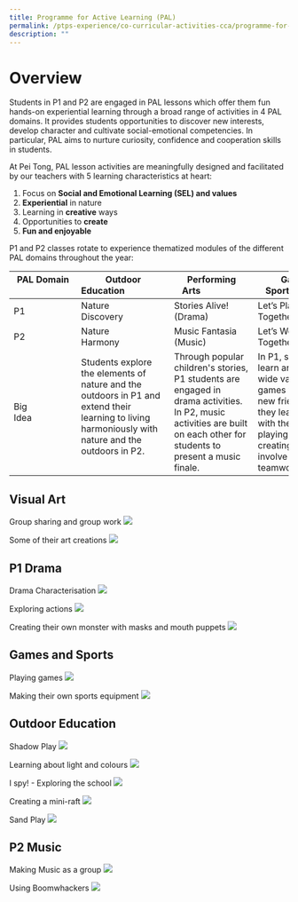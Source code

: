 ```yaml
---
title: Programme for Active Learning (PAL)
permalink: /ptps-experience/co-curricular-activities-cca/programme-for-active-learning-pal/
description: ""
---
```


# Overview

Students in P1 and P2 are engaged in PAL lessons which offer them fun hands-on experiential learning through a broad range of activities in 4 PAL domains. It provides students opportunities to discover new interests, develop character and cultivate social-emotional competencies. In particular, PAL aims to nurture curiosity, confidence and cooperation skills in students.

  

At Pei Tong, PAL lesson activities are meaningfully designed and facilitated by our teachers with 5 learning characteristics at heart:

1.  Focus on **Social and Emotional Learning (SEL) and values**
2.  **Experiential** in nature
3.  Learning in **creative** ways
4.  Opportunities to **create**
5.  **Fun and enjoyable**

  

P1 and P2 classes rotate to experience thematized modules of the different PAL domains throughout the year:
<table>
<thead>
  <tr>
    <th>PAL Domain<br>&nbsp;&nbsp;&nbsp;&nbsp;&nbsp;&nbsp;&nbsp;&nbsp;&nbsp;&nbsp;&nbsp;&nbsp;&nbsp;&nbsp;&nbsp;&nbsp;</th>
    <th>Outdoor Education&nbsp;&nbsp;&nbsp;&nbsp;&nbsp;&nbsp;&nbsp;&nbsp;&nbsp;&nbsp;&nbsp;&nbsp;&nbsp;&nbsp;&nbsp;&nbsp;&nbsp;</th>
    <th>Performing Arts&nbsp;&nbsp;&nbsp;&nbsp;&nbsp;&nbsp;&nbsp;&nbsp;&nbsp;&nbsp;&nbsp;&nbsp;&nbsp;&nbsp;&nbsp;&nbsp;&nbsp;</th>
    <th>Games &amp; Sports&nbsp;&nbsp;&nbsp;&nbsp;&nbsp;&nbsp;&nbsp;&nbsp;&nbsp;&nbsp;&nbsp;&nbsp;&nbsp;&nbsp;&nbsp;&nbsp;&nbsp;</th>
    <th>Visual Art&nbsp;&nbsp;&nbsp;&nbsp;&nbsp;&nbsp;&nbsp;&nbsp;&nbsp;&nbsp;&nbsp;&nbsp;&nbsp;&nbsp;&nbsp;&nbsp;&nbsp;</th>
  </tr>
</thead>
<tbody>
  <tr>
    <td>P1&nbsp;&nbsp;&nbsp;&nbsp;&nbsp;&nbsp;&nbsp;&nbsp;&nbsp;&nbsp;&nbsp;&nbsp;&nbsp;&nbsp;&nbsp;&nbsp;&nbsp;</td>
    <td>Nature Discovery&nbsp;&nbsp;&nbsp;&nbsp;&nbsp;&nbsp;&nbsp;&nbsp;&nbsp;&nbsp;&nbsp;&nbsp;&nbsp;&nbsp;&nbsp;&nbsp;&nbsp;</td>
    <td>Stories Alive! (Drama)&nbsp;&nbsp;&nbsp;&nbsp;&nbsp;&nbsp;&nbsp;&nbsp;&nbsp;&nbsp;&nbsp;&nbsp;&nbsp;&nbsp;&nbsp;&nbsp;&nbsp;</td>
    <td>Let’s Play Together&nbsp;&nbsp;&nbsp;&nbsp;&nbsp;&nbsp;&nbsp;&nbsp;&nbsp;&nbsp;&nbsp;&nbsp;&nbsp;&nbsp;&nbsp;&nbsp;&nbsp;</td>
    <td>I’m the Artventurers&nbsp;&nbsp;&nbsp;&nbsp;&nbsp;&nbsp;&nbsp;&nbsp;&nbsp;&nbsp;&nbsp;&nbsp;&nbsp;&nbsp;&nbsp;&nbsp;&nbsp;</td>
  </tr>
  <tr>
    <td>P2&nbsp;&nbsp;&nbsp;&nbsp;&nbsp;&nbsp;&nbsp;&nbsp;&nbsp;&nbsp;&nbsp;&nbsp;&nbsp;&nbsp;&nbsp;&nbsp;&nbsp;</td>
    <td>Nature Harmony&nbsp;&nbsp;&nbsp;&nbsp;&nbsp;&nbsp;&nbsp;&nbsp;&nbsp;&nbsp;&nbsp;&nbsp;&nbsp;&nbsp;&nbsp;&nbsp;&nbsp;</td>
    <td>Music Fantasia  (Music)&nbsp;&nbsp;&nbsp;&nbsp;&nbsp;&nbsp;&nbsp;&nbsp;&nbsp;&nbsp;&nbsp;&nbsp;&nbsp;&nbsp;&nbsp;&nbsp;&nbsp;</td>
    <td>Let’s Work Together&nbsp;&nbsp;&nbsp;&nbsp;&nbsp;&nbsp;&nbsp;&nbsp;&nbsp;&nbsp;&nbsp;&nbsp;&nbsp;&nbsp;&nbsp;&nbsp;&nbsp;</td>
    <td>We’re the Artventurers&nbsp;&nbsp;&nbsp;&nbsp;&nbsp;&nbsp;&nbsp;&nbsp;&nbsp;&nbsp;&nbsp;&nbsp;&nbsp;&nbsp;&nbsp;&nbsp;&nbsp;</td>
  </tr>
  <tr>
    <td>Big Idea&nbsp;&nbsp;&nbsp;&nbsp;&nbsp;&nbsp;&nbsp;&nbsp;&nbsp;&nbsp;&nbsp;&nbsp;&nbsp;&nbsp;&nbsp;&nbsp;&nbsp;</td>
    <td>Students explore the elements of nature and the outdoors in P1 and extend their learning to living harmoniously with nature and the outdoors in P2. &nbsp;&nbsp;&nbsp;&nbsp;&nbsp;&nbsp;&nbsp;&nbsp;&nbsp;&nbsp;&nbsp;&nbsp;&nbsp;&nbsp;&nbsp;&nbsp;&nbsp;</td>
    <td>Through popular children's stories, P1 students are engaged in drama activities. In P2, music activities are built on each other for students to present a music finale.&nbsp;&nbsp;&nbsp;&nbsp;&nbsp;&nbsp;&nbsp;&nbsp;&nbsp;&nbsp;&nbsp;&nbsp;&nbsp;&nbsp;&nbsp;&nbsp;&nbsp;</td>
    <td>In P1, students learn and play a wide variety of games with their new friends. In P2, they learn to work with their peers in playing and creating games that involve more teamwork.&nbsp;&nbsp;&nbsp;&nbsp;&nbsp;&nbsp;&nbsp;&nbsp;&nbsp;&nbsp;&nbsp;&nbsp;&nbsp;&nbsp;&nbsp;&nbsp;&nbsp;</td>
    <td>P1 students grow in self-awareness through art creation and expression. They then nurture their relationship management skills as they collaborate in group art projects in P2.&nbsp;&nbsp;&nbsp;&nbsp;&nbsp;&nbsp;&nbsp;&nbsp;&nbsp;&nbsp;&nbsp;&nbsp;&nbsp;&nbsp;&nbsp;&nbsp;&nbsp;</td>
  </tr>
</tbody>
</table>



## Visual Art


Group sharing and group work
![](/images/PTPS%20Experience/CCA%20(PAL)/visual%20art1.png)

Some of their art creations
![](/images/PTPS%20Experience/CCA%20(PAL)/visual%20art%20creation.png)


## P1 Drama

Drama Characterisation
![](/images/PTPS%20Experience/CCA%20(PAL)/P1%20drama.png)

Exploring actions
![](/images/PTPS%20Experience/CCA%20(PAL)/Exploring.png)

Creating their own monster with masks and mouth puppets
![](/images/PTPS%20Experience/CCA%20(PAL)/Create%20.png)


## Games and Sports


Playing games
![](/images/PTPS%20Experience/CCA%20(PAL)/Playing%20games.png)


Making their own sports equipment
![](/images/PTPS%20Experience/CCA%20(PAL)/Making%20sports%20equip.png)


## Outdoor Education


Shadow Play
![](/images/PTPS%20Experience/CCA%20(PAL)/Shadow%20play.png)


Learning about light and colours
![](/images/PTPS%20Experience/CCA%20(PAL)/Learning%20about%20lights.png)

I spy! - Exploring the school
![](/images/PTPS%20Experience/CCA%20(PAL)/i%20spy.png)

Creating a mini-raft
![](/images/PTPS%20Experience/CCA%20(PAL)/Create%20mini%20raft.png)

Sand Play
![](/images/PTPS%20Experience/CCA%20(PAL)/Sand%20play.png)


## P2 Music

Making Music as a group
![](/images/PTPS%20Experience/CCA%20(PAL)/Making%20music%20as%20a%20group.png)

Using Boomwhackers
![](/images/PTPS%20Experience/CCA%20(PAL)/Using%20boomw.png)